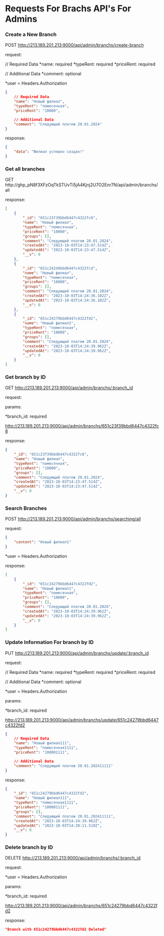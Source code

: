 # Requests For Brachs API's For Admins 

### Create a New Branch
POST http://213.189.201.213:9000/api/admin/branchs/create-branch

request:

// Required Data
*name: required
*typeRent: required
*priceRent: required

// Additional Data
*comment: optional

*user = Headers.Authorization


```json
{
    // Required Data
    "name": "Новый филиал",
    "typeRent": "помесячная",
    "priceRent": "10000",

    // Additional Data
    "comment": "Следующий платеж 20.01.2024"
}
```

response: 

```json
{
    "data": "Филиал успешно создан!"
}
```

### Get all branches
GET http://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/api/admin/branchs/all

response: 

```json
[
    {
        "_id": "651c23f39bbd6447c4322fc8",
        "name": "Новый филиал",
        "typeRent": "помесячная",
        "priceRent": "10000",
        "groups": [],
        "comment": "Следующий платеж 20.01.2024",
        "createdAt": "2023-10-03T14:23:47.514Z",
        "updatedAt": "2023-10-03T14:23:47.514Z",
        "__v": 0
    },
    {
        "_id": "651c24249bbd6447c4322fcd",
        "name": "Новый филиал",
        "typeRent": "помесячная",
        "priceRent": "10000",
        "groups": [],
        "comment": "Следующий платеж 20.01.2024",
        "createdAt": "2023-10-03T14:24:36.102Z",
        "updatedAt": "2023-10-03T14:24:36.102Z",
        "__v": 0
    },
    {
        "_id": "651c24279bbd6447c4322fd2",
        "name": "Новый филиал1",
        "typeRent": "помесячная",
        "priceRent": "10000",
        "groups": [],
        "comment": "Следующий платеж 20.01.2024",
        "createdAt": "2023-10-03T14:24:39.962Z",
        "updatedAt": "2023-10-03T14:24:39.962Z",
        "__v": 0
    }
]
```

### Get branch by ID
GET http://213.189.201.213:9000/api/admin/branchs/:branch_id

request:

params:

*branch_id: required

http://213.189.201.213:9000/api/admin/branchs/651c23f39bbd6447c4322fc8

response: 

```json
{
    "_id": "651c23f39bbd6447c4322fc8",
    "name": "Новый филиал",
    "typeRent": "помесячная",
    "priceRent": "10000",
    "groups": [],
    "comment": "Следующий платеж 20.01.2024",
    "createdAt": "2023-10-03T14:23:47.514Z",
    "updatedAt": "2023-10-03T14:23:47.514Z",
    "__v": 0
}
```

### Search Branches
POST http://213.189.201.213:9000/api/admin/branchs/searching/all

request:

```json
{
    "content": "Новый филиал1"
}
```

*user = Headers.Authorization

response: 

```json
[
    {
        "_id": "651c24279bbd6447c4322fd2",
        "name": "Новый филиал1",
        "typeRent": "помесячная",
        "priceRent": "10000",
        "groups": [],
        "comment": "Следующий платеж 20.01.2024",
        "createdAt": "2023-10-03T14:24:39.962Z",
        "updatedAt": "2023-10-03T14:24:39.962Z",
        "__v": 0
    }
]
```

### Update Information For branch by ID
PUT http://213.189.201.213:9000/api/admin/branchs/update/:branch_id

request:

// Required Data
*name: required
*typeRent: required
*priceRent: required

// Additional Data
*comment: optional

*user = Headers.Authorization

params:

*branch_id: required

http://213.189.201.213:9000/api/admin/branchs/update/651c24279bbd6447c4322fd2

```json
{
    // Required Data
    "name": "Новый филиал111",
    "typeRent": "помесячная1111",
    "priceRent": "100001111",

    // Additional Data
    "comment": "Следующий платеж 20.01.202411111"
}
```

response: 

```json
{
    "_id": "651c24279bbd6447c4322fd2",
    "name": "Новый филиал111",
    "typeRent": "помесячная1111",
    "priceRent": "100001111",
    "groups": [],
    "comment": "Следующий платеж 20.01.202411111",
    "createdAt": "2023-10-03T14:24:39.962Z",
    "updatedAt": "2023-10-03T14:30:11.510Z",
    "__v": 0
}
```

### Delete branch by ID
DELETE http://213.189.201.213:9000/api/admin/branchs/:branch_id

request:

*user = Headers.Authorization

params:

*branch_id: required

http://213.189.201.213:9000/api/admin/branchs/651c24279bbd6447c4322fd2

response: 

```json
"Branch with 651c24279bbd6447c4322fd2 Deleted"
``` 